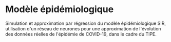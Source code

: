 # Modèle épidémiologique
Simulation et approximation par régression du modèle épidémiologique SIR, utilisation d'un réseau de neurones pour une approximation de l'évolution des données réelles de l'épidémie de COVID-19, dans le cadre du TIPE.
